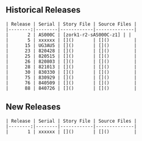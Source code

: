 
## Historical Releases

    | Release | Serial | Story File | Source Files |
    |--------:|--------|------------|--------------|
    |       2 | AS000C | [zork1-r2-sAS000C-z1] | |
    |       5 | xxxxxx | []()       | []()         |
    |      15 | UG3AU5 | []()       | []()         |
    |      23 | 820428 | []()       | []()         |
    |      25 | 820515 | []()       | []()         |
    |      26 | 820803 | []()       | []()         |
    |      28 | 821013 | []()       | []()         |
    |      30 | 830330 | []()       | []()         |
    |      75 | 830929 | []()       | []()         |
    |      76 | 840509 | []()       | []()         |
    |      88 | 840726 | []()       | []()         |

[zork1-r2-sAS000C-z1]: https://eblong.com/infocom/gamefiles/zork1-r2-sAS000C.z1

## New Releases

    | Release | Serial | Story File | Source Files |
    |--------:|--------|------------|--------------|
    |       1 | xxxxxx | []()       | []()         |